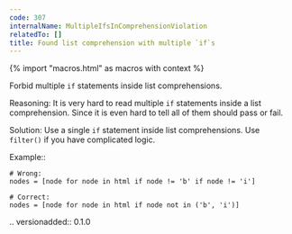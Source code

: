 ```yaml
---
code: 307
internalName: MultipleIfsInComprehensionViolation
relatedTo: []
title: Found list comprehension with multiple `if`s
---
```


{% import "macros.html" as macros with context %}

Forbid multiple `if` statements inside list comprehensions.

Reasoning: It is very hard to read multiple `if` statements inside a
list comprehension. Since it is even hard to tell all of them should
pass or fail.

Solution: Use a single `if` statement inside list comprehensions. Use
`filter()` if you have complicated logic.

Example::

    # Wrong:
    nodes = [node for node in html if node != 'b' if node != 'i']
    
    # Correct:
    nodes = [node for node in html if node not in ('b', 'i')]

.. versionadded:: 0.1.0